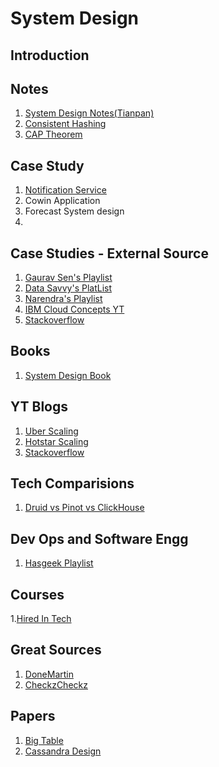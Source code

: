 # System Design

## Introduction

## Notes
1. [System Design Notes(Tianpan)](https://tianpan.co/notes/121-designing-facebook-photo-storage)
2. [Consistent Hashing](https://www.toptal.com/big-data/consistent-hashing)
3. [CAP Theorem](https://www.ibm.com/in-en/cloud/learn/cap-theorem)

## Case Study
1. [Notification Service](https://github.com/harjeet88/System_Design/wiki/Notification-Service)
2. Cowin Application
3. Forecast System design
4. 

## Case Studies - External Source
1. [Gaurav Sen's Playlist](https://www.youtube.com/playlist?list=PLMCXHnjXnTnvo6alSjVkgxV-VH6EPyvoX)
2. [Data Savvy's PlatList](https://www.youtube.com/playlist?list=PL9sbKmQTkW07EzCVhfZ1h1V1TCW0aKK6k)
3. [Narendra's Playlist](https://www.youtube.com/c/TechDummiesNarendraL/playlists)
4. [IBM Cloud Concepts YT](https://www.youtube.com/playlist?list=PLOspHqNVtKAC-_ZAGresP-i0okHe5FjcJ)
5. [Stackoverflow](https://www.youtube.com/watch?v=t6kM2EM6so4)

## Books
1. [System Design Book](https://liuzhenglaichn.gitbook.io/system-design/)

## YT Blogs
1. [Uber Scaling](https://www.youtube.com/watch?v=DY2AR8Wzg3Y)
2. [Hotstar Scaling](https://www.youtube.com/watch?v=QjvyiyH4rr0)
3. [Stackoverflow](https://www.youtube.com/watch?v=t6kM2EM6so4)

## Tech Comparisions
1. [Druid vs Pinot vs ClickHouse](https://leventov.medium.com/comparison-of-the-open-source-olap-systems-for-big-data-clickhouse-druid-and-pinot-8e042a5ed1c7)

## Dev Ops and Software Engg
1. [Hasgeek Playlist](https://www.youtube.com/watch?v=4ax4DynpqAY&list=PL279M8GbNsetn_RfHPfazEZGK4TZ8Vdch)

## Courses
1.[Hired In Tech](https://www.hiredintech.com/system-design/the-system-design-process/)

## Great Sources
1. [DoneMartin](https://github.com/donnemartin/system-design-primer)
2. [CheckzCheckz](https://github.com/checkcheckzz/system-design-interview)


## Papers
1. [Big Table](https://www.read.seas.harvard.edu/~kohler/class/cs239-w08/chang06bigtable.pdf)
2. [Cassandra Design](https://www.cs.cornell.edu/projects/ladis2009/papers/lakshman-ladis2009.pdf)
